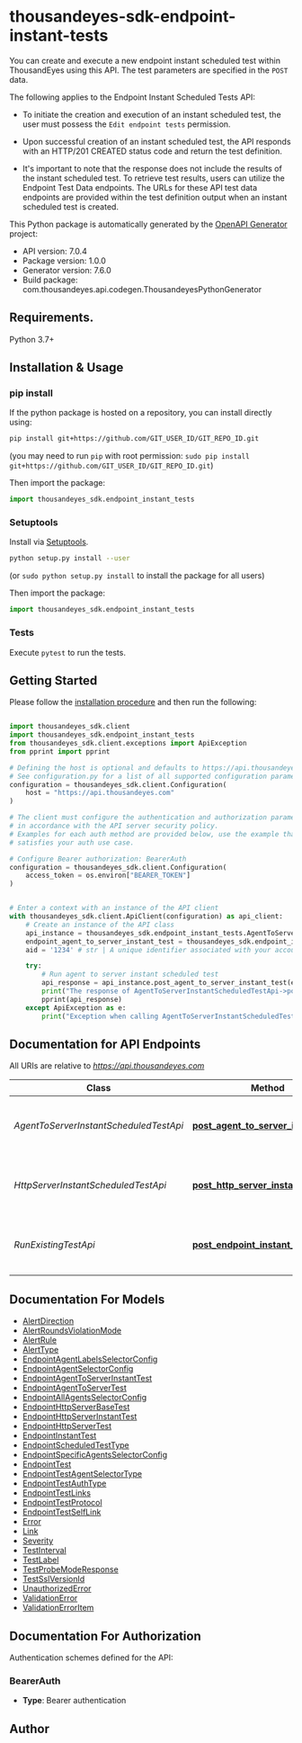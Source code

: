 # thousandeyes-sdk-endpoint-instant-tests

You can create and execute a new endpoint instant scheduled test within ThousandEyes using this API. The test parameters are specified in the `POST` data.

The following applies to the Endpoint Instant Scheduled Tests API:

* To initiate the creation and execution of an instant scheduled test, the user must possess the `Edit endpoint tests` permission.

* Upon successful creation of an instant scheduled test, the API responds with an HTTP/201 CREATED status code and return the test definition.
* It's important to note that the response does not include the results of the instant scheduled test. To retrieve test results, users can utilize the Endpoint Test Data endpoints.
The URLs for these API test data endpoints are provided within the test definition output when an instant scheduled test is created.


This Python package is automatically generated by the [OpenAPI Generator](https://openapi-generator.tech) project:

- API version: 7.0.4
- Package version: 1.0.0
- Generator version: 7.6.0
- Build package: com.thousandeyes.api.codegen.ThousandeyesPythonGenerator

## Requirements.

Python 3.7+

## Installation & Usage
### pip install

If the python package is hosted on a repository, you can install directly using:

```sh
pip install git+https://github.com/GIT_USER_ID/GIT_REPO_ID.git
```
(you may need to run `pip` with root permission: `sudo pip install git+https://github.com/GIT_USER_ID/GIT_REPO_ID.git`)

Then import the package:
```python
import thousandeyes_sdk.endpoint_instant_tests
```

### Setuptools

Install via [Setuptools](http://pypi.python.org/pypi/setuptools).

```sh
python setup.py install --user
```
(or `sudo python setup.py install` to install the package for all users)

Then import the package:
```python
import thousandeyes_sdk.endpoint_instant_tests
```

### Tests

Execute `pytest` to run the tests.

## Getting Started

Please follow the [installation procedure](#installation--usage) and then run the following:

```python

import thousandeyes_sdk.client
import thousandeyes_sdk.endpoint_instant_tests
from thousandeyes_sdk.client.exceptions import ApiException
from pprint import pprint

# Defining the host is optional and defaults to https://api.thousandeyes.com
# See configuration.py for a list of all supported configuration parameters.
configuration = thousandeyes_sdk.client.Configuration(
    host = "https://api.thousandeyes.com"
)

# The client must configure the authentication and authorization parameters
# in accordance with the API server security policy.
# Examples for each auth method are provided below, use the example that
# satisfies your auth use case.

# Configure Bearer authorization: BearerAuth
configuration = thousandeyes_sdk.client.Configuration(
    access_token = os.environ["BEARER_TOKEN"]
)


# Enter a context with an instance of the API client
with thousandeyes_sdk.client.ApiClient(configuration) as api_client:
    # Create an instance of the API class
    api_instance = thousandeyes_sdk.endpoint_instant_tests.AgentToServerInstantScheduledTestApi(api_client)
    endpoint_agent_to_server_instant_test = thousandeyes_sdk.endpoint_instant_tests.EndpointAgentToServerInstantTest() # EndpointAgentToServerInstantTest | 
    aid = '1234' # str | A unique identifier associated with your account group. You can retrieve your `AccountGroupId` from the `/account-groups` endpoint. Note that you must be assigned to the target account group. Specifying this parameter without being assigned to the target account group will result in an error response. (optional)

    try:
        # Run agent to server instant scheduled test
        api_response = api_instance.post_agent_to_server_instant_test(endpoint_agent_to_server_instant_test, aid=aid)
        print("The response of AgentToServerInstantScheduledTestApi->post_agent_to_server_instant_test:\n")
        pprint(api_response)
    except ApiException as e:
        print("Exception when calling AgentToServerInstantScheduledTestApi->post_agent_to_server_instant_test: %s\n" % e)

```

## Documentation for API Endpoints

All URIs are relative to *https://api.thousandeyes.com*

Class | Method | HTTP request | Description
------------ | ------------- | ------------- | -------------
*AgentToServerInstantScheduledTestApi* | [**post_agent_to_server_instant_test**](docs/AgentToServerInstantScheduledTestApi.md#post_agent_to_server_instant_test) | **POST** /v7/endpoint/tests/scheduled-tests/agent-to-server/instant | Run agent to server instant scheduled test
*HttpServerInstantScheduledTestApi* | [**post_http_server_instant_test**](docs/HttpServerInstantScheduledTestApi.md#post_http_server_instant_test) | **POST** /v7/endpoint/tests/scheduled-tests/http-server/instant | Run http server instant scheduled test
*RunExistingTestApi* | [**post_endpoint_instant_run**](docs/RunExistingTestApi.md#post_endpoint_instant_run) | **POST** /v7/endpoint/tests/scheduled-tests/{testId}/run | Run endpoint instant scheduled test


## Documentation For Models

 - [AlertDirection](docs/AlertDirection.md)
 - [AlertRoundsViolationMode](docs/AlertRoundsViolationMode.md)
 - [AlertRule](docs/AlertRule.md)
 - [AlertType](docs/AlertType.md)
 - [EndpointAgentLabelsSelectorConfig](docs/EndpointAgentLabelsSelectorConfig.md)
 - [EndpointAgentSelectorConfig](docs/EndpointAgentSelectorConfig.md)
 - [EndpointAgentToServerInstantTest](docs/EndpointAgentToServerInstantTest.md)
 - [EndpointAgentToServerTest](docs/EndpointAgentToServerTest.md)
 - [EndpointAllAgentsSelectorConfig](docs/EndpointAllAgentsSelectorConfig.md)
 - [EndpointHttpServerBaseTest](docs/EndpointHttpServerBaseTest.md)
 - [EndpointHttpServerInstantTest](docs/EndpointHttpServerInstantTest.md)
 - [EndpointHttpServerTest](docs/EndpointHttpServerTest.md)
 - [EndpointInstantTest](docs/EndpointInstantTest.md)
 - [EndpointScheduledTestType](docs/EndpointScheduledTestType.md)
 - [EndpointSpecificAgentsSelectorConfig](docs/EndpointSpecificAgentsSelectorConfig.md)
 - [EndpointTest](docs/EndpointTest.md)
 - [EndpointTestAgentSelectorType](docs/EndpointTestAgentSelectorType.md)
 - [EndpointTestAuthType](docs/EndpointTestAuthType.md)
 - [EndpointTestLinks](docs/EndpointTestLinks.md)
 - [EndpointTestProtocol](docs/EndpointTestProtocol.md)
 - [EndpointTestSelfLink](docs/EndpointTestSelfLink.md)
 - [Error](docs/Error.md)
 - [Link](docs/Link.md)
 - [Severity](docs/Severity.md)
 - [TestInterval](docs/TestInterval.md)
 - [TestLabel](docs/TestLabel.md)
 - [TestProbeModeResponse](docs/TestProbeModeResponse.md)
 - [TestSslVersionId](docs/TestSslVersionId.md)
 - [UnauthorizedError](docs/UnauthorizedError.md)
 - [ValidationError](docs/ValidationError.md)
 - [ValidationErrorItem](docs/ValidationErrorItem.md)


<a id="documentation-for-authorization"></a>
## Documentation For Authorization


Authentication schemes defined for the API:
<a id="BearerAuth"></a>
### BearerAuth

- **Type**: Bearer authentication


## Author




